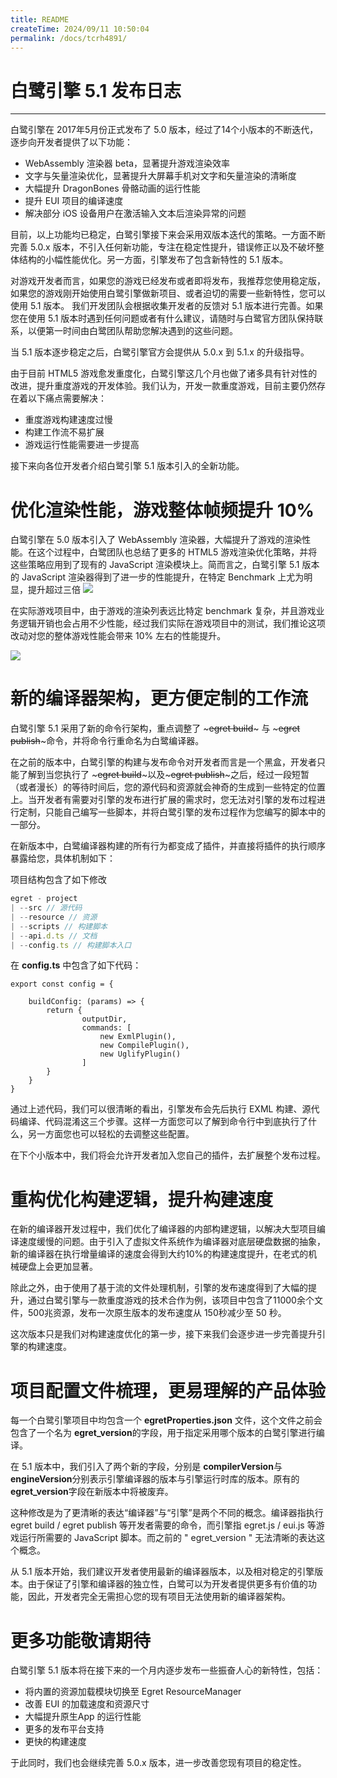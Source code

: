 ```yaml
---
title: README
createTime: 2024/09/11 10:50:04
permalink: /docs/tcrh4891/
---
```

# 白鹭引擎 5.1 发布日志

---

白鹭引擎在 2017年5月份正式发布了 5.0 版本，经过了14个小版本的不断迭代，逐步向开发者提供了以下功能：

* WebAssembly 渲染器 beta，显著提升游戏渲染效率
* 文字与矢量渲染优化，显著提升大屏幕手机对文字和矢量渲染的清晰度
* 大幅提升 DragonBones 骨骼动画的运行性能
* 提升 EUI 项目的编译速度
* 解决部分 iOS 设备用户在激活输入文本后渲染异常的问题

目前，以上功能均已稳定，白鹭引擎接下来会采用双版本迭代的策略。一方面不断完善 5.0.x 版本，不引入任何新功能，专注在稳定性提升，错误修正以及不破坏整体结构的小幅性能优化。另一方面，引擎发布了包含新特性的 5.1 版本。

对游戏开发者而言，如果您的游戏已经发布或者即将发布，我推荐您使用稳定版，如果您的游戏刚开始使用白鹭引擎做新项目、或者迫切的需要一些新特性，您可以使用 5.1 版本。 我们开发团队会根据收集开发者的反馈对 5.1 版本进行完善。如果您在使用 5.1 版本时遇到任何问题或者有什么建议，请随时与白鹭官方团队保持联系，以便第一时间由白鹭团队帮助您解决遇到的这些问题。

当 5.1 版本逐步稳定之后，白鹭引擎官方会提供从 5.0.x 到 5.1.x 的升级指导。

由于目前 HTML5 游戏愈发重度化，白鹭引擎这几个月也做了诸多具有针对性的改进，提升重度游戏的开发体验。我们认为，开发一款重度游戏，目前主要仍然存在着以下痛点需要解决：

* 重度游戏构建速度过慢
* 构建工作流不易扩展
* 游戏运行性能需要进一步提高

接下来向各位开发者介绍白鹭引擎 5.1 版本引入的全新功能。

# 优化渲染性能，游戏整体帧频提升 10%

白鹭引擎在 5.0 版本引入了 WebAssembly 渲染器，大幅提升了游戏的渲染性能。在这个过程中，白鹭团队也总结了更多的 HTML5 游戏渲染优化策略，并将这些策略应用到了现有的 JavaScript 渲染模块上。简而言之，白鹭引擎 5.1 版本的 JavaScript 渲染器得到了进一步的性能提升，在特定 Benchmark 上尤为明显，提升超过三倍
![](c2.png)

在实际游戏项目中，由于游戏的渲染列表远比特定 benchmark 复杂，并且游戏业务逻辑开销也会占用不少性能，经过我们实际在游戏项目中的测试，我们推论这项改动对您的整体游戏性能会带来 10% 左右的性能提升。

![](c1.png)

# 新的编译器架构，更方便定制的工作流

白鹭引擎 5.1 采用了新的命令行架构，重点调整了 ~~~egret build~~~ 与 ~~~egret publish~~~命令，并将命令行重命名为白鹭编译器。

在之前的版本中，白鹭引擎的构建与发布命令对开发者而言是一个黑盒，开发者只能了解到当您执行了 ~~~egret build~~~以及~~~egret publish~~~之后，经过一段短暂（或者漫长）的等待时间后，您的源代码和资源就会神奇的生成到一些特定的位置上。当开发者有需要对引擎的发布进行扩展的需求时，您无法对引擎的发布过程进行定制，只能自己编写一些脚本，并将白鹭引擎的发布过程作为您编写的脚本中的一部分。

在新版本中，白鹭编译器构建的所有行为都变成了插件，并直接将插件的执行顺序暴露给您，具体机制如下：

项目结构包含了如下修改

~~~javascript
egret - project
| --src // 源代码
| --resource // 资源
| --scripts // 构建脚本
| --api.d.ts // 文档
| --config.ts // 构建脚本入口
~~~

在 **config.ts** 中包含了如下代码：

~~~javascripts
export const config = {

    buildConfig: (params) => {
        return {
                outputDir,
                commands: [
                    new ExmlPlugin(),
                    new CompilePlugin(),
                    new UglifyPlugin()
                ]
        }
    }
}

~~~

通过上述代码，我们可以很清晰的看出，引擎发布会先后执行 EXML 构建、源代码编译、代码混淆这三个步骤。这样一方面您可以了解到命令行中到底执行了什么，另一方面您也可以轻松的去调整这些配置。

在下个小版本中，我们将会允许开发者加入您自己的插件，去扩展整个发布过程。

# 重构优化构建逻辑，提升构建速度

在新的编译器开发过程中，我们优化了编译器的内部构建逻辑，以解决大型项目编译速度缓慢的问题。由于引入了虚拟文件系统作为编译器对底层硬盘数据的抽象，新的编译器在执行增量编译的速度会得到大约10%的构建速度提升，在老式的机械硬盘上会更加显著。

除此之外，由于使用了基于流的文件处理机制，引擎的发布速度得到了大幅的提升，通过白鹭引擎与一款重度游戏的技术合作为例，该项目中包含了11000余个文件，500兆资源，发布一次原生版本的发布速度从 150秒减少至 50 秒。

这次版本只是我们对构建速度优化的第一步，接下来我们会逐步进一步完善提升引擎的构建速度。

# 项目配置文件梳理，更易理解的产品体验

每一个白鹭引擎项目中均包含一个 **egretProperties.json** 文件，这个文件之前会包含了一个名为 **egret_version**的字段，用于指定采用哪个版本的白鹭引擎进行编译。

在 5.1 版本中，我们引入了两个新的字段，分别是 **compilerVersion**与**engineVersion**分别表示引擎编译器的版本与引擎运行时库的版本。原有的 **egret_version**字段在新版本中将被废弃。

这种修改是为了更清晰的表达“编译器”与“引擎”是两个不同的概念。编译器指执行 egret build / egret publish 等开发者需要的命令，而引擎指 egret.js / eui.js 等游戏运行所需要的 JavaScript 脚本。而之前的 " egret_version " 无法清晰的表达这个概念。

从 5.1 版本开始，我们建议开发者使用最新的编译器版本，以及相对稳定的引擎版本。由于保证了引擎和编译器的独立性，白鹭可以为开发者提供更多有价值的功能，因此，开发者完全无需担心您的现有项目无法使用新的编译器架构。

# 更多功能敬请期待

白鹭引擎 5.1 版本将在接下来的一个月内逐步发布一些振奋人心的新特性，包括：

* 将内置的资源加载模块切换至 Egret ResourceManager
* 改善 EUI 的加载速度和资源尺寸
* 大幅提升原生App 的运行性能
* 更多的发布平台支持
* 更快的构建速度

于此同时，我们也会继续完善 5.0.x 版本，进一步改善您现有项目的稳定性。
